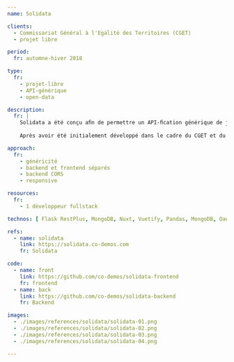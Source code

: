 ```yaml
---
name: Solidata

clients: 
  - Commissariat Général à l'Egalité des Territoires (CGET)
  - projet libre

period: 
  fr: automne-hiver 2018

type:
  fr:
    - projet-libre 
    - API-générique 
    - open-data

description:
  fr: |
    Solidata a été conçu aﬁn de permettre un API-ﬁcation générique de jeux de données, en général de type tabulaire. L'outil permet également d'agréger des données structurées différemment et de les homogénéiser autour d'un même schéma de données.
    
    Après avoir été initialement développé dans le cadre du CGET et du programme Entrepreneur d'Intérêt Général (Etalab) cet outil est toujours en production et maintenu de manière indépendante. Il permet de servir toutes les données des cartographies interactives Apiviz.

approach:
  fr: 
    - généricité
    - backend et frontend séparés 
    - backend CORS
    - responsive

resources:
  fr: 
    - 1 développeur fullstack

technos: [ Flask RestPlus, MongoDB, Nuxt, Vuetify, Pandas, MongoDB, Oauth2 ]

refs:
  - name: solidata
    link: https://solidata.co-demos.com
    fr: Solidata

code:
  - name: front
    link: https://github.com/co-demos/solidata-frontend 
    fr: frontend
  - name: back
    link: https://github.com/co-demos/solidata-backend
    fr: Backend

images:
  - ./images/references/solidata/solidata-01.png
  - ./images/references/solidata/solidata-02.png
  - ./images/references/solidata/solidata-03.png
  - ./images/references/solidata/solidata-04.png

---
```


